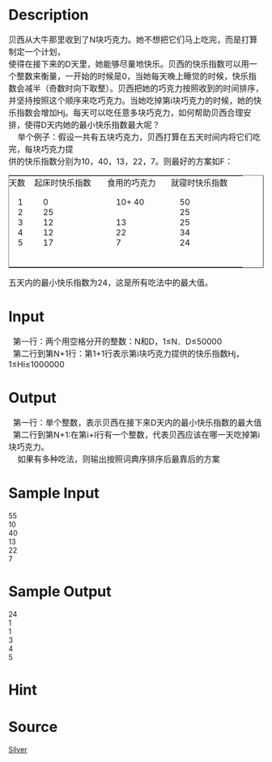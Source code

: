
# Description

<div class="content"><p class="MsoNormal" style="margin: 0cm 0cm 0pt"><span style="font-size: medium"><span style="font-family: 宋体; mso-ascii-font-family: &#39;Times New Roman&#39;; mso-hansi-font-family: &#39;Times New Roman&#39;">贝西从大牛那里收到了</span><span lang="EN-US">N</span><span style="font-family: 宋体; mso-ascii-font-family: &#39;Times New Roman&#39;; mso-hansi-font-family: &#39;Times New Roman&#39;">块巧克力。她不想把它们马上吃完，而是打算制定一个计划，</span></span></p>
<p class="MsoNormal" style="margin: 0cm 0cm 0pt"><span style="font-size: medium"><span style="font-family: 宋体; mso-ascii-font-family: &#39;Times New Roman&#39;; mso-hansi-font-family: &#39;Times New Roman&#39;">使得在接下来的</span><span lang="EN-US">D</span><span style="font-family: 宋体; mso-ascii-font-family: &#39;Times New Roman&#39;; mso-hansi-font-family: &#39;Times New Roman&#39;">天里，她能够尽量地快乐。贝西的快乐指数可以用一个整数来衡量，一开始的时候是</span><span lang="EN-US">0</span><span style="font-family: 宋体; mso-ascii-font-family: &#39;Times New Roman&#39;; mso-hansi-font-family: &#39;Times New Roman&#39;">，当她每天晚上睡觉的时候，快乐指数会减半（奇数时向下取整）。贝西把她的巧克力按照收到的时间排序，并坚持按照这个顺序来吃巧克力。当她吃掉第</span><span lang="EN-US">i</span><span style="font-family: 宋体; mso-ascii-font-family: &#39;Times New Roman&#39;; mso-hansi-font-family: &#39;Times New Roman&#39;">块巧克力的时候，她的快乐指数会增加</span><span lang="EN-US">Hj</span><span style="font-family: 宋体; mso-ascii-font-family: &#39;Times New Roman&#39;; mso-hansi-font-family: &#39;Times New Roman&#39;">。每天可以吃任意多块巧克力，如何帮助贝西合理安排，使得</span><span lang="EN-US">D</span><span style="font-family: 宋体; mso-ascii-font-family: &#39;Times New Roman&#39;; mso-hansi-font-family: &#39;Times New Roman&#39;">天内她的最小快乐指数最大呢？</span></span></p>
<p class="MsoNormal" style="margin: 0cm 0cm 0pt"><span style="font-size: medium"><span lang="EN-US">    </span><span style="font-family: 宋体; mso-ascii-font-family: &#39;Times New Roman&#39;; mso-hansi-font-family: &#39;Times New Roman&#39;">举个例子：假设一共有五块巧克力，贝西打算在五天时间内将它们吃完，每块巧克力提</span></span></p>
<p class="MsoNormal" style="margin: 0cm 0cm 0pt"><span style="font-size: medium"><span style="font-family: 宋体; mso-ascii-font-family: &#39;Times New Roman&#39;; mso-hansi-font-family: &#39;Times New Roman&#39;">供的快乐指数分别为</span><span lang="EN-US">10</span><span style="font-family: 宋体; mso-ascii-font-family: &#39;Times New Roman&#39;; mso-hansi-font-family: &#39;Times New Roman&#39;">，</span><span lang="EN-US">40</span><span style="font-family: 宋体; mso-ascii-font-family: &#39;Times New Roman&#39;; mso-hansi-font-family: &#39;Times New Roman&#39;">，</span><span lang="EN-US">13</span><span style="font-family: 宋体; mso-ascii-font-family: &#39;Times New Roman&#39;; mso-hansi-font-family: &#39;Times New Roman&#39;">，</span><span lang="EN-US">22</span><span style="font-family: 宋体; mso-ascii-font-family: &#39;Times New Roman&#39;; mso-hansi-font-family: &#39;Times New Roman&#39;">，</span><span lang="EN-US">7</span><span style="font-family: 宋体; mso-ascii-font-family: &#39;Times New Roman&#39;; mso-hansi-font-family: &#39;Times New Roman&#39;">。则最好的方案如</span><span lang="EN-US">F</span><span style="font-family: 宋体; mso-ascii-font-family: &#39;Times New Roman&#39;; mso-hansi-font-family: &#39;Times New Roman&#39;">：</span></span></p>
<p><table class="MsoNormalTable" cellspacing="0" cellpadding="0" border="1" style="mso-cellspacing: 0cm; mso-padding-alt: 0cm 0cm 0cm 0cm">
    <tbody>
        <tr style="height: 16.5pt; mso-yfti-irow: 0; mso-yfti-firstrow: yes">
            <td nowrap="nowrap" width="50" style="border-right: #ece9d8; padding-right: 0cm; border-top: #ece9d8; padding-left: 0cm; padding-bottom: 0cm; border-left: #ece9d8; width: 37.5pt; padding-top: 0cm; border-bottom: #ece9d8; height: 16.5pt; background-color: transparent">
            <p class="MsoNormal" style="margin: 0cm 0cm 0pt"><span style="font-size: medium"><span style="font-family: 宋体; mso-ascii-font-family: &#39;Times New Roman&#39;; mso-hansi-font-family: &#39;Times New Roman&#39;">天数</span></span></p>
            </td>
            <td nowrap="nowrap" width="144" style="border-right: #ece9d8; padding-right: 0cm; border-top: #ece9d8; padding-left: 0cm; padding-bottom: 0cm; border-left: #ece9d8; width: 108pt; padding-top: 0cm; border-bottom: #ece9d8; height: 16.5pt; background-color: transparent">
            <p class="MsoNormal" style="margin: 0cm 0cm 0pt"><span style="font-size: medium"><span style="font-family: 宋体; mso-ascii-font-family: &#39;Times New Roman&#39;; mso-hansi-font-family: &#39;Times New Roman&#39;">起床时快乐指数</span></span></p>
            </td>
            <td nowrap="nowrap" width="126" style="border-right: #ece9d8; padding-right: 0cm; border-top: #ece9d8; padding-left: 0cm; padding-bottom: 0cm; border-left: #ece9d8; width: 94.5pt; padding-top: 0cm; border-bottom: #ece9d8; height: 16.5pt; background-color: transparent">
            <p class="MsoNormal" style="margin: 0cm 0cm 0pt"><span style="font-size: medium"><span style="font-family: 宋体; mso-ascii-font-family: &#39;Times New Roman&#39;; mso-hansi-font-family: &#39;Times New Roman&#39;">食用的巧克力</span></span></p>
            </td>
            <td nowrap="nowrap" width="142" style="border-right: #ece9d8; padding-right: 0cm; border-top: #ece9d8; padding-left: 0cm; padding-bottom: 0cm; border-left: #ece9d8; width: 106.5pt; padding-top: 0cm; border-bottom: #ece9d8; height: 16.5pt; background-color: transparent">
            <p class="MsoNormal" style="margin: 0cm 0cm 0pt"><span style="font-size: medium"><span style="font-family: 宋体; mso-ascii-font-family: &#39;Times New Roman&#39;; mso-hansi-font-family: &#39;Times New Roman&#39;">就寝时快乐指数</span></span></p>
            </td>
        </tr>
        <tr style="height: 101.25pt; mso-yfti-irow: 1">
            <td nowrap="nowrap" width="50" style="border-right: #ece9d8; padding-right: 0cm; border-top: #ece9d8; padding-left: 0cm; padding-bottom: 0cm; border-left: #ece9d8; width: 37.5pt; padding-top: 0cm; border-bottom: #ece9d8; height: 101.25pt; background-color: transparent">
            <p class="MsoNormal" style="margin: 0cm 0cm 0pt"><span style="font-size: medium"><span lang="EN-US">    1<br/>
                2<br/>
                3<br/>
                4<br/>
                5</span></span></p>
            </td>
            <td nowrap="nowrap" width="144" style="border-right: #ece9d8; padding-right: 0cm; border-top: #ece9d8; padding-left: 0cm; padding-bottom: 0cm; border-left: #ece9d8; width: 108pt; padding-top: 0cm; border-bottom: #ece9d8; height: 101.25pt; background-color: transparent">
            <p class="MsoNormal" style="margin: 0cm 0cm 0pt"><span style="font-size: medium"><span lang="EN-US">    0<br/>
                25<br/>
                12<br/>
                12<br/>
                17</span></span></p>
            </td>
            <td nowrap="nowrap" width="126" style="border-right: #ece9d8; padding-right: 0cm; border-top: #ece9d8; padding-left: 0cm; padding-bottom: 0cm; border-left: #ece9d8; width: 94.5pt; padding-top: 0cm; border-bottom: #ece9d8; height: 101.25pt; background-color: transparent">
            <p class="MsoNormal" style="margin: 0cm 0cm 0pt"><span style="font-size: medium"><span lang="EN-US">    10+ 40<br/>
             <br/>
                13<br/>
                22<br/>
                7</span></span></p>
            </td>
            <td nowrap="nowrap" width="142" style="border-right: #ece9d8; padding-right: 0cm; border-top: #ece9d8; padding-left: 0cm; padding-bottom: 0cm; border-left: #ece9d8; width: 106.5pt; padding-top: 0cm; border-bottom: #ece9d8; height: 101.25pt; background-color: transparent">
            <p class="MsoNormal" style="margin: 0cm 0cm 0pt"><span style="font-size: medium"><span lang="EN-US">    50<br/>
                25<br/>
                25<br/>
                34<br/>
                24</span></span></p>
            </td>
        </tr>
        <tr style="mso-yfti-irow: 2; mso-yfti-lastrow: yes">
            <td style="border-right: #ece9d8; padding-right: 0cm; border-top: #ece9d8; padding-left: 0cm; padding-bottom: 0cm; border-left: #ece9d8; padding-top: 0cm; border-bottom: #ece9d8; background-color: transparent">
            <p class="MsoNormal" style="margin: 0cm 0cm 0pt"><span style="font-size: medium"><span lang="EN-US"><o:p> </o:p></span></span><span lang="EN-US"><o:p></o:p></span></p>
            </td>
            <td style="border-right: #ece9d8; padding-right: 0cm; border-top: #ece9d8; padding-left: 0cm; padding-bottom: 0cm; border-left: #ece9d8; padding-top: 0cm; border-bottom: #ece9d8; background-color: transparent">
            <p class="MsoNormal" style="margin: 0cm 0cm 0pt"><span style="font-size: medium"><span lang="EN-US"><o:p> </o:p></span></span><span lang="EN-US"><o:p></o:p></span></p>
            </td>
            <td style="border-right: #ece9d8; padding-right: 0cm; border-top: #ece9d8; padding-left: 0cm; padding-bottom: 0cm; border-left: #ece9d8; padding-top: 0cm; border-bottom: #ece9d8; background-color: transparent">
            <p class="MsoNormal" style="margin: 0cm 0cm 0pt"><span style="font-size: medium"><span lang="EN-US"><o:p> </o:p></span></span><span lang="EN-US"><o:p></o:p></span></p>
            </td>
            <td style="border-right: #ece9d8; padding-right: 0cm; border-top: #ece9d8; padding-left: 0cm; padding-bottom: 0cm; border-left: #ece9d8; padding-top: 0cm; border-bottom: #ece9d8; background-color: transparent">
            <p class="MsoNormal" style="margin: 0cm 0cm 0pt"><span style="font-size: medium"><span lang="EN-US"><o:p> </o:p></span></span><span lang="EN-US"><o:p></o:p></span></p>
            </td>
        </tr>
    </tbody>
</table>
</p>
<p class="MsoNormal" style="margin: 0cm 0cm 0pt"><span style="font-size: medium"><span style="font-family: 宋体; mso-ascii-font-family: &#39;Times New Roman&#39;; mso-hansi-font-family: &#39;Times New Roman&#39;">五天内的最小快乐指数为</span><span lang="EN-US">24</span><span style="font-family: 宋体; mso-ascii-font-family: &#39;Times New Roman&#39;; mso-hansi-font-family: &#39;Times New Roman&#39;">，这是所有吃法中的最大值。</span></span></p>
<p class="MsoNormal" style="margin: 0cm 0cm 0pt"></p></div>

# Input

<div class="content"><div><span style="font-size: medium">  第一行：两个用空格分开的整数：N和D，1≤N．D≤50000</span></div>
<div><span style="font-size: medium">  第二行到第N+1行：第1+1行表示第i块巧克力提供的快乐指数Hj，1≤Hi≤1000000</span></div></div>

# Output

<div class="content"><div><span style="font-size: medium">  第一行：单个整数，表示贝西在接下来D天内的最小快乐指数的最大值</span></div>
<div><span style="font-size: medium">  第二行到第N+1:在第i+l行有一个整数，代表贝西应该在哪一天吃掉第i块巧克力。</span></div>
<div><span style="font-size: medium">    如果有多种吃法，则输出按照词典序排序后最靠后的方案</span></div></div>

# Sample Input

<div class="content"><span class="sampledata">55<br/>
10<br/>
40<br/>
13<br/>
22<br/>
7<br/>
</span></div>

# Sample Output

<div class="content"><span class="sampledata">24<br/>
 1<br/>
 1<br/>
 3<br/>
 4<br/>
 5<br/>
</span></div>

# Hint

<div class="content"><p></p></div>

# Source

<div class="content"><p><a href="problemset.php?search=Silver">Silver</a></p></div>

